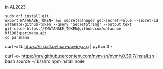 
in AL2023

```
sudo dnf install git
export WATANABE_TOKEN=`aws secretsmanager get-secret-value --secret-id watanabe-github-token --query 'SecretString' --output text`
git clone https://$WATANABE_TOKEN@github.com/watanabe-kf1983/parimana.git
cd parimana

```
curl -sSL https://install.python-poetry.org | python3 -

curl -o- https://raw.githubusercontent.com/nvm-sh/nvm/v0.39.7/install.sh | bash
source ~/.bashrc
npm install node
```
